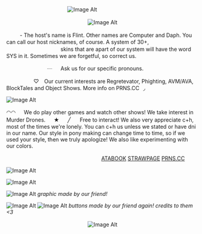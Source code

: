   　   　   　   　  　   　   　   　    　 ![Image Alt](https://github.com/baseballii/baseballii/blob/69cff27081914d6c8532c61e38ae4baf2e2d7776/tumblr_d3404eda0a434e953a3adc18ccda817f_60c40ea1_1280.jpg)

  　   　   　   　   　   　   　   　   　   　   　  　  ![Image Alt](https://github.com/baseballii/baseballii/blob/69cff27081914d6c8532c61e38ae4baf2e2d7776/tumblr_ea2523c401e71f693e4e95c78e69ae9e_4e9c118c_540.png)


  　   　   - The host's name is Flint. Other names are Computer and Daph. You can call our host nicknames, of course. A system of 30+,   　   　     　   　 　   　   　   　 skins that are apart of our system will have the word SYS in it. Sometimes we are forgetful, so correct us.

  　   　   　   　   　   　 ┈ 　 Ask us for our specific pronouns.

  　   　   　   　   ♡⠀ Our current interests are Regretevator, Phighting, AVM/AVA, BlockTales and Object Shows. More info on PRNS.CC⠀◞

![Image Alt](https://github.com/baseballii/baseballii/blob/69cff27081914d6c8532c61e38ae4baf2e2d7776/Untitled643_20241220114735.png)

◠◠  　 We do play other games and watch other shows! We take interest in Murder Drones.
  　 
★
  　 
╱⠀⠀ Free to interact! We also very appreciate c+h, most of the times we're lonely. You can c+h us unless we stated or have dni in our name. Our style in pony making can change time to time, so if we used your style, then we truly apologize! We also like experimenting with our colors.

 　  　  　  　  　 　  　  　  　  　  　  　  　  　  [ATABOOK](https://solemonium.atabook.org/) [STRAWPAGE](https://pinkfumesphight.straw.page/) [PRNS.CC](https://pronouns.cc/@solemonium)

![Image Alt](https://github.com/baseballii/baseballii/blob/2e80bd9ffe3fbf99c97d34408742865aef0e7bbb/Untitled645_20241220121123.png)

![Image Alt](https://raw.githubusercontent.com/baseballii/baseballii/refs/heads/main/tumblr_2f639ab375acf5153db125b59127a1c1_3c2ca34b_400.webp)


![Image Alt](https://github.com/baseballii/baseballii/blob/0f0b75e9cb73dcf6bcf6e9c28fbafcd6c0c2089e/Untitled72_20241110140500.webp)
*graphic made by our friend!*

![Image Alt](https://github.com/baseballii/baseballii/blob/3956774dcd93bd7da206afe9512fa86902529239/ezgif-3-cb36e49897.gif) ![Image Alt](https://github.com/baseballii/baseballii/blob/3956774dcd93bd7da206afe9512fa86902529239/ezgif-6-c2a21c97d3.gif)
*buttons made by our friend again! credits to them <3*

  　   　   　   　   　   　   　   　   　   　   　  　  ![Image Alt](https://github.com/baseballii/baseballii/blob/5ff55e29778cc7690fe17f89e8e80d3ef4a580fa/tumblr_18db431ed8d1e5120e9821287d847054_fa1dd489_540%20(1).png)
